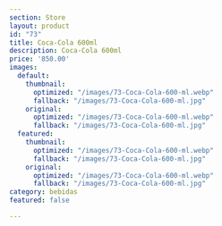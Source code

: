 ```yaml
---
section: Store
layout: product
id: "73"
title: Coca-Cola 600ml
description: Coca-Cola 600ml
price: '850.00'
images:
  default:
    thumbnail:
      optimized: "/images/73-Coca-Cola-600-ml.webp"
      fallback: "/images/73-Coca-Cola-600-ml.jpg"
    original:
      optimized: "/images/73-Coca-Cola-600-ml.webp"
      fallback: "/images/73-Coca-Cola-600-ml.jpg"
  featured:
    thumbnail:
      optimized: "/images/73-Coca-Cola-600-ml.webp"
      fallback: "/images/73-Coca-Cola-600-ml.jpg"
    original:
      optimized: "/images/73-Coca-Cola-600-ml.webp"
      fallback: "/images/73-Coca-Cola-600-ml.jpg"
category: bebidas
featured: false

---
```


